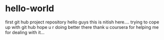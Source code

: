 # hello-world
first git hub project repository
hello guys this is nitish here....
trying to cope up with git hub
hope u r doing better there
 thank u coursera for helping me for dealing with it...

